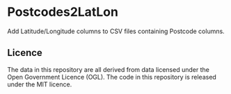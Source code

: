 # Postcodes2LatLon
Add Latitude/Longitude columns to CSV files containing Postcode columns.


## Licence
The data in this repository are all derived from data licensed under the Open Government Licence (OGL). The code in this repository is released under the MIT licence.
